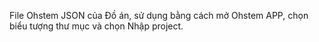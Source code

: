 File Ohstem JSON của Đồ án, sử dụng bằng cách mở Ohstem APP, chọn biểu tượng thư mục và chọn Nhập project.
